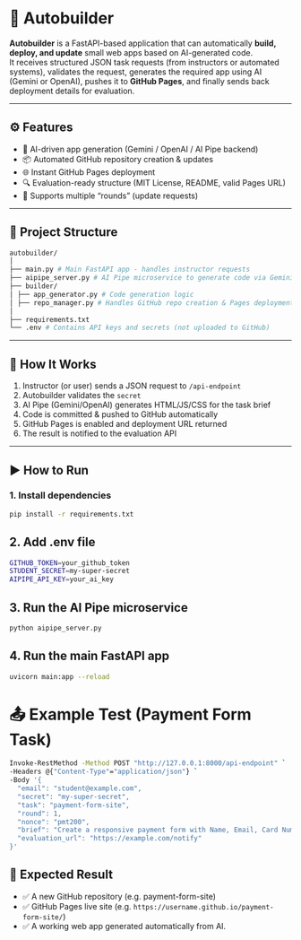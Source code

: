 # 🚀 Autobuilder

**Autobuilder** is a FastAPI-based application that can automatically **build, deploy, and update** small web apps based on AI-generated code.  
It receives structured JSON task requests (from instructors or automated systems), validates the request, generates the required app using AI (Gemini or OpenAI), pushes it to **GitHub Pages**, and finally sends back deployment details for evaluation.

---

## ⚙️ Features

- 🧠 AI-driven app generation (Gemini / OpenAI / AI Pipe backend)
- 📦 Automated GitHub repository creation & updates
- 🌐 Instant GitHub Pages deployment
- 🔍 Evaluation-ready structure (MIT License, README, valid Pages URL)
- 🔁 Supports multiple “rounds” (update requests)

---

## 🧩 Project Structure

```bash
autobuilder/
│
├── main.py # Main FastAPI app - handles instructor requests
├── aipipe_server.py # AI Pipe microservice to generate code via Gemini/OpenAI
├── builder/
│ ├── app_generator.py # Code generation logic
│ ├── repo_manager.py # Handles GitHub repo creation & Pages deployment
│
├── requirements.txt
└── .env # Contains API keys and secrets (not uploaded to GitHub)
```

---

## 🧠 How It Works

1. Instructor (or user) sends a JSON request to `/api-endpoint`
2. Autobuilder validates the `secret`
3. AI Pipe (Gemini/OpenAI) generates HTML/JS/CSS for the task brief
4. Code is committed & pushed to GitHub automatically
5. GitHub Pages is enabled and deployment URL returned
6. The result is notified to the evaluation API

---

## ▶️ How to Run

### 1. Install dependencies

```bash
pip install -r requirements.txt
```

## 2. Add .env file

```bash
GITHUB_TOKEN=your_github_token
STUDENT_SECRET=my-super-secret
AIPIPE_API_KEY=your_ai_key
```

## 3. Run the AI Pipe microservice

```bash
python aipipe_server.py
```

## 4. Run the main FastAPI app

```bash
uvicorn main:app --reload
```

# 📤 Example Test (Payment Form Task)

```bash
Invoke-RestMethod -Method POST "http://127.0.0.1:8000/api-endpoint" `
-Headers @{"Content-Type"="application/json"} `
-Body '{
  "email": "student@example.com",
  "secret": "my-super-secret",
  "task": "payment-form-site",
  "round": 1,
  "nonce": "pmt200",
  "brief": "Create a responsive payment form with Name, Email, Card Number, Expiry, CVV, and Pay button styled with Bootstrap that shows an alert on submit.",
  "evaluation_url": "https://example.com/notify"
}'
```

## 🎯 Expected Result

- ✅ A new GitHub repository (e.g. payment-form-site)
- ✅ GitHub Pages live site (e.g. `https://username.github.io/payment-form-site/`)
- ✅ A working web app generated automatically from AI.
